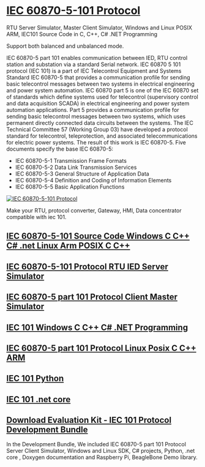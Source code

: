 # [IEC 60870-5-101 Protocol](http://www.freyrscada.com/iec-60870-5-101.php)

RTU Server Simulator, Master Client Simulator, Windows and Linux POSIX ARM, IEC101 Source Code in C, C++, C# .NET Programming

Support both balanced and unbalanced mode.

IEC 60870-5 part 101 enables communication between IED, RTU control station and substation via a standard Serial network. 
IEC 60870 5 101 protocol (IEC 101) is a part of IEC Telecontrol Equipment and Systems Standard IEC 60870-5 that provides a communication profile for sending basic telecontrol messages between two systems in electrical engineering and power system automation.
IEC 60870 part 5 is one of the IEC 60870 set of standards which define systems used for telecontrol (supervisory control and data acquisition SCADA) in electrical engineering and power system automation applications. 
Part 5 provides a communication profile for sending basic telecontrol messages between two systems, which uses permanent directly connected data circuits between the systems. The IEC Technical Committee 57 (Working Group 03) have developed a protocol standard for telecontrol, teleprotection, and associated telecommunications for electric power systems. 
The result of this work is IEC 60870-5. Five documents specify the base IEC 60870-5:

- IEC 60870-5-1 Transmission Frame Formats
- IEC 60870-5-2 Data Link Transmission Services
- IEC 60870-5-3 General Structure of Application Data
- IEC 60870-5-4 Definition and Coding of Information Elements
- IEC 60870-5-5 Basic Application Functions

[![IEC 60870-5-101 Protocol](http://www.freyrscada.com/images/101w320x220.jpg)](http://www.freyrscada.com/iec-60870-5-101.php)

Make your RTU, protocol converter, Gateway, HMI, Data concentrator compatible with iec 101.

## [IEC 60870-5-101 Source Code Windows C C++ C# .net Linux Arm POSIX C C++](http://www.freyrscada.com/iec-60870-5-101-Source-Code-Library.html)
## [IEC 60870-5-101 Protocol RTU IED Server Simulator](http://www.freyrscada.com/iec-60870-5-101-Server-Simulator.php)
## [IEC 60870-5 part 101 Protocol Client Master Simulator](http://www.freyrscada.com/iec-60870-5-101-Client-Simulator.php)
## [IEC 101 Windows C C++ C# .NET Programming](http://www.freyrscada.com/iec-60870-5-101-Windows-Software-Development-Kit(SDK).php)
## [IEC 60870-5 part 101 Protocol Linux Posix C C++ ARM](http://www.freyrscada.com/iec-60870-5-101-Linux-Software-Development-Kit(SDK).php)
## [IEC 101 Python](http://www.freyrscada.com/iec-60870-5-101-python.php)
## [IEC 101 .net core](http://www.freyrscada.com/iec-60870-5-101-netcore-windows-linux.php)

## [Download Evaluation Kit - IEC 101 Protocol Development Bundle](http://www.freyrscada.com/iec-60870-5-101.php#Download-IEC60870-5-101-Development-Bundle)

In the Development Bundle, We included IEC 60870-5 part 101 Protocol Server  Client Simulator, Windows and Linux SDK, C# projects, Python, .net core , Doxygen documentation and Raspberry Pi, BeagleBone Demo library.

